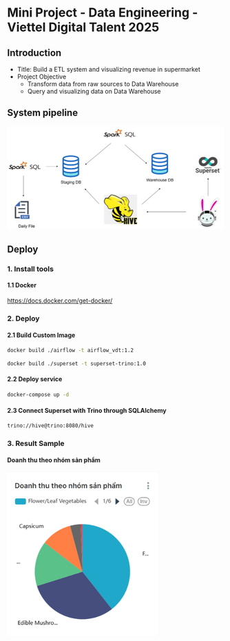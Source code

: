 # Mini Project - Data Engineering - Viettel Digital Talent 2025

## Introduction

- Title: Build a ETL system and visualizing revenue in supermarket
- Project Objective
  - Transform data from raw sources to Data Warehouse
  - Query and visualizing data on Data Warehouse

## System pipeline

![Luồng xử lí dữ liệu](https://github.com/iammhiru/Data-Warehouse-For-Supermarket/blob/main/pic/Flow.png)

## Deploy

### 1. Install tools

#### 1.1  Docker  

<https://docs.docker.com/get-docker/>

### 2. Deploy

#### 2.1 Build Custom Image

```sh
docker build ./airflow -t airflow_vdt:1.2
```

```sh
docker build ./superset -t superset-trino:1.0
```

#### 2.2 Deploy service

```sh
docker-compose up -d
```

#### 2.3 Connect Superset with Trino through SQLAlchemy

```sh
trino://hive@trino:8080/hive
```

### 3. Result Sample

#### Doanh thu theo nhóm sản phẩm

<img style="width:70%" src="https://github.com/iammhiru/Data-Warehouse-For-Supermarket/blob/main/pic/doanh_thu_nhom.png">